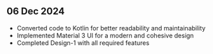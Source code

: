 ## 06 Dec 2024

- Converted code to Kotlin for better readability and maintainability
- Implemented Material 3 UI for a modern and cohesive design
- Completed Design-1 with all required features